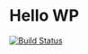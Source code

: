 # Hello WP

[![Build Status](https://travis-ci.org/miya0001/hello-wp.svg?branch=master)](https://travis-ci.org/miya0001/hello-wp)

